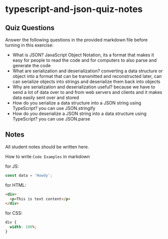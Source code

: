 # typescript-and-json-quiz-notes

## Quiz Questions

Answer the following questions in the provided markdown file before turning in this exercise:

- What is JSON?
  JavaScript Object Notation, its a format that makes it easy for people to read the code and for computers to also parse and generate the code
- What are serialization and deserialization?
  converting a data structure or object into a format that can be transmitted and reconstructed later, can can serialize objects into strings and deserialize them back into objects
- Why are serialization and deserialization useful?
  because we have to send a lot of data over to and from web servers and clients and it makes data easily sent over and stored
- How do you serialize a data structure into a JSON string using TypeScript?
  you can use JSON.stringify
- How do you deserialize a JSON string into a data structure using TypeScript?
  you can use JSON.parse

## Notes

All student notes should be written here.

How to write `Code Examples` in markdown

for JS:

```javascript
const data = 'Howdy';
```

for HTML:

```html
<div>
  <p>This is text content</p>
</div>
```

for CSS:

```css
div {
  width: 100%;
}
```
